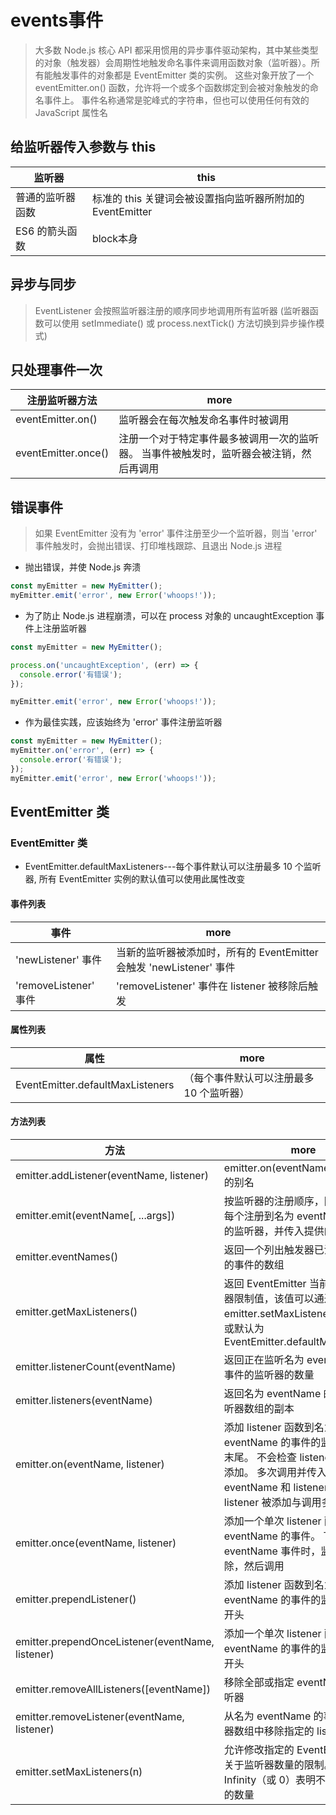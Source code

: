 # events事件

> 大多数 Node.js 核心 API 都采用惯用的异步事件驱动架构，其中某些类型的对象（触发器）会周期性地触发命名事件来调用函数对象（监听器）。所有能触发事件的对象都是 EventEmitter 类的实例。 这些对象开放了一个 eventEmitter.on() 函数，允许将一个或多个函数绑定到会被对象触发的命名事件上。 事件名称通常是驼峰式的字符串，但也可以使用任何有效的 JavaScript 属性名

## 给监听器传入参数与 this

监听器       | this
--------- | --------------------------------------
普通的监听器函数  | 标准的 this 关键词会被设置指向监听器所附加的 EventEmitter
ES6 的箭头函数 | block本身

## 异步与同步

> EventListener 会按照监听器注册的顺序同步地调用所有监听器 (监听器函数可以使用 setImmediate() 或 process.nextTick() 方法切换到异步操作模式)

## 只处理事件一次

注册监听器方法             | more
------------------- | --------------------------------------------
eventEmitter.on()   | 监听器会在每次触发命名事件时被调用
eventEmitter.once() | 注册一个对于特定事件最多被调用一次的监听器。 当事件被触发时，监听器会被注销，然后再调用

## 错误事件

> 如果 EventEmitter 没有为 'error' 事件注册至少一个监听器，则当 'error' 事件触发时，会抛出错误、打印堆栈跟踪、且退出 Node.js 进程

- 抛出错误，并使 Node.js 奔溃

```javascript
const myEmitter = new MyEmitter();
myEmitter.emit('error', new Error('whoops!'));
```

- 为了防止 Node.js 进程崩溃，可以在 process 对象的 uncaughtException 事件上注册监听器

```javascript
const myEmitter = new MyEmitter();

process.on('uncaughtException', (err) => {
  console.error('有错误');
});

myEmitter.emit('error', new Error('whoops!'));
```

- 作为最佳实践，应该始终为 'error' 事件注册监听器

```javascript
const myEmitter = new MyEmitter();
myEmitter.on('error', (err) => {
  console.error('有错误');
});
myEmitter.emit('error', new Error('whoops!'));
```

## EventEmitter 类

### EventEmitter 类

- EventEmitter.defaultMaxListeners---每个事件默认可以注册最多 10 个监听器, 所有 EventEmitter 实例的默认值可以使用此属性改变

#### 事件列表

事件                  | more
------------------- | ------------------------------------------------
'newListener' 事件    | 当新的监听器被添加时，所有的 EventEmitter 会触发 'newListener' 事件
'removeListener' 事件 | 'removeListener' 事件在 listener 被移除后触发

#### 属性列表

属性                               | more
-------------------------------- | ----------------------
EventEmitter.defaultMaxListeners | （每个事件默认可以注册最多 10 个监听器）

#### 方法列表

方法                                               | more
------------------------------------------------ | ---------------------------------------------------------------------------------------------------------------------
emitter.addListener(eventName, listener)         | emitter.on(eventName, listener) 的别名
emitter.emit(eventName[, ...args])               | 按监听器的注册顺序，同步地调用每个注册到名为 eventName 事件的监听器，并传入提供的参数
emitter.eventNames()                             | 返回一个列出触发器已注册监听器的事件的数组
emitter.getMaxListeners()                        | 返回 EventEmitter 当前的最大监听器限制值，该值可以通过 emitter.setMaxListeners(n) 设置或默认为 EventEmitter.defaultMaxListeners
emitter.listenerCount(eventName)                 | 返回正在监听名为 eventName 的事件的监听器的数量
emitter.listeners(eventName)                     | 返回名为 eventName 的事件的监听器数组的副本
emitter.on(eventName, listener)                  | 添加 listener 函数到名为 eventName 的事件的监听器数组的末尾。 不会检查 listener 是否已被添加。 多次调用并传入相同的 eventName 和 listener 会导致 listener 被添加与调用多次
emitter.once(eventName, listener)                | 添加一个单次 listener 函数到名为 eventName 的事件。 下次触发 eventName 事件时，监听器会被移除，然后调用
emitter.prependListener()                        | 添加 listener 函数到名为 eventName 的事件的监听器数组的开头
emitter.prependOnceListener(eventName, listener) | 添加一个单次 listener 函数到名为 eventName 的事件的监听器数组的开头
emitter.removeAllListeners([eventName])          | 移除全部或指定 eventName 的监听器
emitter.removeListener(eventName, listener)      | 从名为 eventName 的事件的监听器数组中移除指定的 listener
emitter.setMaxListeners(n)                       | 允许修改指定的 EventEmitter 实例关于监听器数量的限制。 值设为 Infinity（或 0）表明不限制监听器的数量
